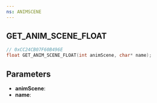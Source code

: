 ```yaml
---
ns: ANIMSCENE
---
```

## GET_ANIM_SCENE_FLOAT

```c
// 0xCC24CB07F60B496E
float GET_ANIM_SCENE_FLOAT(int animScene, char* name);
```

## Parameters
* **animScene**:
* **name**:

